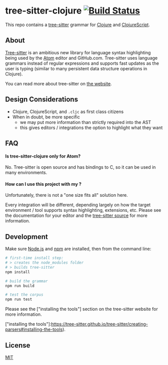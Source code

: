 # tree-sitter-clojure [![Build Status](https://travis-ci.org/oakmac/tree-sitter-clojure.svg?branch=master)](https://travis-ci.org/oakmac/tree-sitter-clojure)

This repo contains a [tree-sitter] grammar for [Clojure] and [ClojureScript].

[tree-sitter]:https://tree-sitter.github.io/tree-sitter/
[Clojure]:https://clojure.org/
[ClojureScript]:https://clojurescript.org/

## About

[Tree-sitter] is an ambitious new library for language syntax highlighting being
used by the [Atom] editor and GitHub.com. Tree-sitter uses language grammars
instead of regular expressions and supports fast updates as the user is typing
(similar to many persistent data structure operations in Clojure).

You can read more about tree-sitter on [the website].

[Tree-sitter]:https://github.com/tree-sitter/tree-sitter
[Atom]:https://atom.io/
[the website]:http://tree-sitter.github.io/tree-sitter/

## Design Considerations

- Clojure, ClojureScript, and `.cljc` as first class citizens
- When in doubt, be more specific
  - we may put more information than strictly required into the AST
  - this gives editors / integrations the option to highlight what they want

## FAQ

#### Is tree-sitter-clojure only for Atom?

No. Tree-sitter is open source and has bindings to C, so it can be used in many
environments.

#### How can I use this project with my _<favorite editor>_?

Unfortunately, there is not a "one size fits all" solution here.

Every integration will be different, depending largely on how the target
environment / tool supports syntax highlighting, extensions, etc. Please see the
documentation for your editor and the [tree-sitter source] for more information.

[tree-sitter source]:https://github.com/tree-sitter/tree-sitter

## Development

Make sure [Node.js] and [npm] are installed, then from the command line:

```sh
# first-time install step:
# > creates the node_modules folder
# > builds tree-sitter
npm install

# build the grammar
npm run build

# test the corpus
npm run test
```

Please see the ["installing the tools"] section on the tree-sitter website for
more information.

["installing the tools"]:https://tree-sitter.github.io/tree-sitter/creating-parsers#installing-the-tools).

## License

[MIT](LICENSE.md)

[Node.js]:https://nodejs.org/
[npm]:https://www.npmjs.com/get-npm

